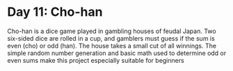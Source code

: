 # Day 11: Cho-han 
Cho-han is a dice game played in gambling houses of feudal Japan. Two six-sided dice are rolled in a cup, 
and gamblers must guess if the sum is even (cho) or odd (han). The house takes a small cut of all 
winnings. The simple random number generation and basic math used to determine odd or even sums 
make this project especially suitable for beginners